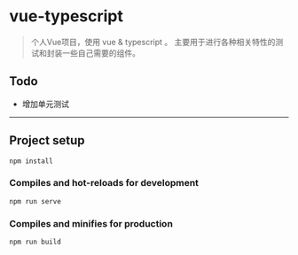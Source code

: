 # vue-typescript

> 个人Vue项目，使用 vue & typescript 。
主要用于进行各种相关特性的测试和封装一些自己需要的组件。

## Todo
+ 增加单元测试

----


## Project setup
```
npm install
```

### Compiles and hot-reloads for development
```
npm run serve
```

### Compiles and minifies for production
```
npm run build
```
